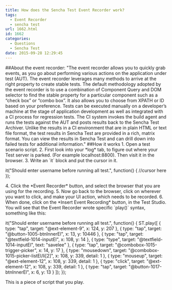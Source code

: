 ```yaml
---
title: How does the Sencha Test Event Recorder work?
tags:
  - Event Recorder
  - sencha test
url: 1662.html
id: 1662
categories:
  - Questions
  - Sencha Test
date: 2015-09-28 12:29:45
---
```


##About the event recorder: "The event recorder allows you to quickly grab events, as you go about performing various actions on the application under test (AUT). The event recorder leverages many methods to arrive at the right property to create stable tests. The default methodology adopted by the event recorder is to use a combination of Component Query and DOM selector to find the stable property for a particular component such as a “check box” or “combo box”. It also allows you to choose from XPATH or ID based on your preference. Tests can be executed manually on a developer’s machine at the stage of application development as well as integrated with a CI process for regression tests. The CI system invokes the build agent and runs the tests against the AUT and posts results back to the Sencha Test Archiver. Unlike the results in a CI environment that are in plain HTML or text file format, the test results in Sencha Test are provided in a rich, matrix format. You can view the results in Sencha Test and can drill down into failed tests for additional information." ##How it works 1. Open a test scenario script. 2. First look into your \*log\* tab, to figure out where your Test server is parked. (For example localhost:8800). Then visit it in the browser. 3. Write an \`it\` block and put the cursor in it.

   it("Should enter username before running all test.", function() {
        //cursor here
    });

4\. Click the \*Event Recorder\* button, and select the browser that you are using for the recording. 5. Now go back to the browser, click on wherever you want to click, and make your UI action, which needs to be recorded. 6. When done, click on the \*Insert Event Recording\* button, in the Test Studio. You will see that the Event Recorder wrote specific \`play()\` syntax, something like this:

   it("Should enter username before running all test.", function() {
        ST.play(\[
            { type: "tap", target: "@ext-element-9", x: 124, y: 207 },
            { type: "tap", target: "@button-1005-btnInnerEl", x: 13, y: 10446 },
            { type: "tap", target: "@textfield-1014-inputEl", x: 108, y: 14 },
            { type: "type", target: "@textfield-1014-inputEl", text: "savelee" },
            { type: "tap", target: "@combobox-1015-trigger-picker", x: 14, y: 17 },
            { type: "mousedown", target: "@combobox-1015-picker-listEl/li\[2\]", x: 108, y: 339, detail: 1 },
            { type: "mouseup", target: "@ext-element-12", x: 108, y: 339, detail: 1 },
            { type: "click", target: "@ext-element-12", x: 108, y: 339, detail: 1 },
            { type: "tap", target: "@button-1017-btnInnerEl", x: 6, y: 13 }
        \]);
    });

This is a piece of script that you play.